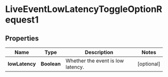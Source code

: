 

# LiveEventLowLatencyToggleOptionRequest1


## Properties

| Name | Type | Description | Notes |
|------------ | ------------- | ------------- | -------------|
|**lowLatency** | **Boolean** | Whether the event is low latency. |  [optional] |



